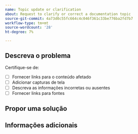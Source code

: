 ```yaml
---
name: Topic update or clarification
about: Request to clarify or correct a documentation topic
source-git-commit: 4a73d0c55fc664c4c046f361c33be776ba2fd7b7
workflow-type: tm+mt
source-wordcount: '28'
ht-degree: 7%

---
```



## Descreva o problema

<!-- (REQUIRED) Describe the missing or incorrect content. What needs clarification? What needs a correction? Provide as much detail and resources as you can. -->

Certifique-se de:

- [ ] Fornecer links para o conteúdo afetado
- [ ] Adicionar capturas de tela
- [ ] Descreva as informações incorretas ou ausentes
- [ ] Fornecer links para fontes

## Propor uma solução

<!-- (OPTIONAL) What would a solution for this issue look like? -->

## Informações adicionais

<!-- Thank you for taking the time to report the issue. -->
